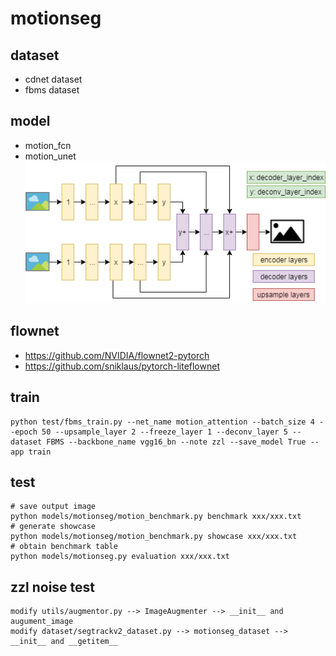 # motionseg

## dataset
- cdnet dataset
- fbms dataset

## model
- motion_fcn
- motion_unet
![motion_unet](motion_unet.png)

## flownet
- https://github.com/NVIDIA/flownet2-pytorch
- https://github.com/sniklaus/pytorch-liteflownet

## train
```
python test/fbms_train.py --net_name motion_attention --batch_size 4 --epoch 50 --upsample_layer 2 --freeze_layer 1 --deconv_layer 5 --dataset FBMS --backbone_name vgg16_bn --note zzl --save_model True --app train 
```

## test
```
# save output image
python models/motionseg/motion_benchmark.py benchmark xxx/xxx.txt
# generate showcase
python models/motionseg/motion_benchmark.py showcase xxx/xxx.txt
# obtain benchmark table
python models/motionseg.py evaluation xxx/xxx.txt
```

## zzl noise test
```
modify utils/augmentor.py --> ImageAugmenter --> __init__ and augument_image
modify dataset/segtrackv2_dataset.py --> motionseg_dataset --> __init__ and __getitem__
```